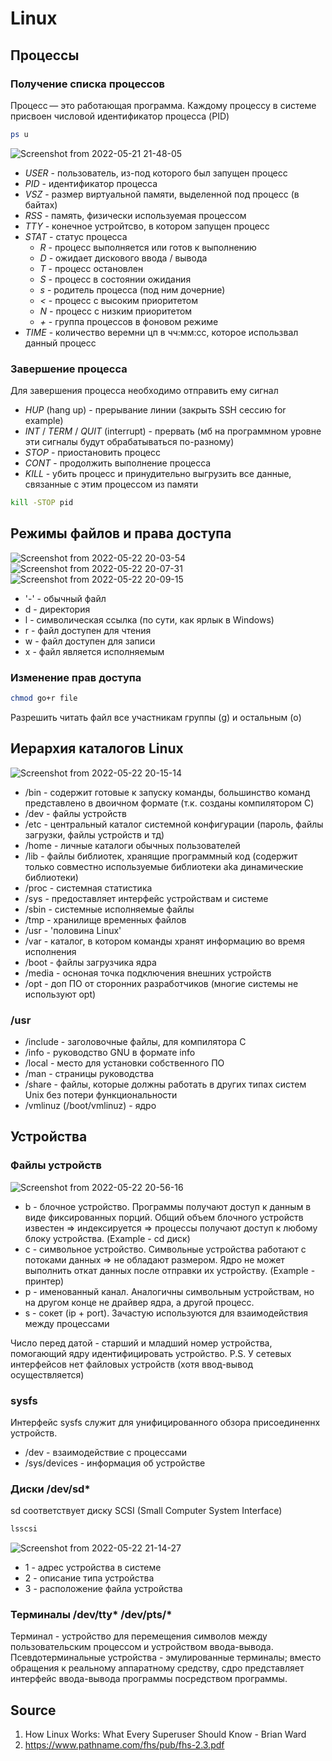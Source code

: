 # Linux

## Процессы
### Получение списка процессов
Процесс — это работающая программа. Каждому процессу в системе присвоен числовой идентификатор процесса (PID)
```sh
ps u
```
![Screenshot from 2022-05-21 21-48-05](https://user-images.githubusercontent.com/72094319/169665349-3ea359db-7590-4803-877f-e5b659544b74.png)

* _USER_ - пользователь, из-под которого был запущен процесс
* _PID_ - идентификатор процесса
* _VSZ_ - размер виртуальной памяти, выделенной под процесс (в байтах)
* _RSS_ - память, физически используемая процессом
* _TTY_ - конечное устройтсво, в котором запущен процесс
* _STAT_ - статус процесса
  + _R_ - процесс выполняется или готов к выполнению
  + _D_ - ожидает дискового ввода / вывода
  + _T_ - процесс остановлен
  + _S_ - процесс в состоянии ожидания
  + _s_ - родитель процесса (под ним дочерние)
  + _<_ - процесс с высоким приоритетом
  + _N_ - процесс с низким приоритетом
  + _+_ - группа процессов в фоновом режиме
* _TIME_ - количество веремни цп в чч:мм:сс, которое использвал данный процесс
### Завершение процесса
Для завершения процесса необходимо отправить ему сигнал
* _HUP_ (hang up) - прерывание линии (закрыть SSH сессию for example)
* _INT_ / _TERM_ / _QUIT_ (interrupt) - прервать (мб на программном уровне эти сигналы будут обрабатываться по-разному)
* _STOP_ - приостановить процесс
* _CONT_ - продолжить выполнение процесса
* _KILL_ - убить процесс и принудительно выгрузить все данные, связанные с этим процессом из памяти

```sh
kill -STOP pid
```

## Режимы файлов и права доступа
![Screenshot from 2022-05-22 20-03-54](https://user-images.githubusercontent.com/72094319/169706979-0331d6c7-6e9f-4f64-aea0-0ef6ca8c86e1.png)
![Screenshot from 2022-05-22 20-07-31](https://user-images.githubusercontent.com/72094319/169707079-f3bd1877-0d5d-429c-bd40-275bb1de8391.png)
![Screenshot from 2022-05-22 20-09-15](https://user-images.githubusercontent.com/72094319/169707151-b1b8d457-680a-4a78-86d2-d7ed7713e661.png)

* '-' - обычный файл
* d - директория
* l - символическая ссылка (по сути, как ярлык в Windows)
* r - файл доступен для чтения
* w - файл доступен для записи
* x - файл является исполняемым

### Изменение прав доступа

```sh
chmod go+r file
```
Разрешить читать файл все участникам группы (g) и остальным (o)

## Иерархия каталогов Linux
![Screenshot from 2022-05-22 20-15-14](https://user-images.githubusercontent.com/72094319/169707342-28fc82a5-a491-482e-b495-f7d8c5a82936.png)

* /bin - содержит готовые к запуску команды, большинство команд представлено в двоичном формате (т.к. созданы компилятором C)
* /dev - файлы устройств
* /etc - центральный каталог системной конфигурации (пароль, файлы загрузки, файлы устройств и тд)
* /home - личные каталоги обычных пользователей
* /lib - файлы библиотек, хранящие программный код (содержит только совместно используемые библиотеки aka динамические библиотеки)
* /proc - системная статистика
* /sys - предоставляет интерфейс устройствам и системе
* /sbin - системные исполняемые файлы
* /tmp - хранилище временных файлов
* /usr - 'половина Linux'
* /var - каталог, в котором команды хранят информацию во время исполнения
* /boot - файлы загрузчика ядра
* /media - осноная точка подключения внешних устройств
* /opt - доп ПО от сторонних разработчиков (многие системы не используют opt)

### /usr
* /include  - заголовочные файлы, для компилятора C
* /info - руководство GNU в формате info
* /local - место для установки собственного ПО
* /man - страницы руководства
* /share - файлы, которые должны работать в других типах систем Unix без потери функциональности
* /vmlinuz (/boot/vmlinuz) - ядро

## Устройства
### Файлы устройств
![Screenshot from 2022-05-22 20-56-16](https://user-images.githubusercontent.com/72094319/169708973-21f2c2f6-9f7f-473e-8a4b-216f7d96c0a0.png)
* b - блочное устройство. Программы получают доступ к данным в виде фиксированных порций. Общий объем блочного устройств известен => индексируется => процессы получают доступ к любому блоку устройства. (Example - cd диск)
* c - символьное устройство. Символьные устройства работают с потоками данных => не обладают размером. Ядро не может выполнить откат данных после отправки их устройству. (Example - принтер)
* p - именованный канал. Аналогичны символьным устройствам, но на другом конце не драйвер ядра, а другой процесс.
* s - сокет (ip + port). Зачастую используются для взаимодействия между процессами

Число перед датой - старший и младший номер устройства, помогающий ядру идентифицировать устройство.
P.S. У сетевых интерфейсов нет файловых устройств (хотя ввод-вывод осуществляется)

### sysfs
Интерфейс sysfs служит для унифицированного обзора присоединеннх устройств.
* /dev - взаимодействие с процессами
* /sys/devices - информация об устройстве

### Диски /dev/sd*
sd соответствует диску SCSI (Small Computer System Interface)
```sh
lsscsi
```
![Screenshot from 2022-05-22 21-14-27](https://user-images.githubusercontent.com/72094319/169709736-71523b47-21fe-4063-b7f9-e84919ed2966.png)
* 1 - адрес устройства в системе
* 2 - описание типа устройства
* 3 - расположение файла устройства 

### Терминалы /dev/tty* /dev/pts/*
Терминал - устройство для перемещения символов между пользовательским процессом и устройством ввода-вывода.
Псевдотерминальные устройства - эмулированные терминалы; вместо обращения к реальному аппаратному средству, сдро представляет интерфейс ввода-вывода программы посредством программы.

## Source
1. How Linux Works: What Every Superuser Should Know - Brian Ward
2. https://www.pathname.com/fhs/pub/fhs-2.3.pdf

